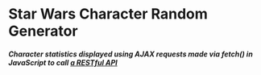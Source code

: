 # Star Wars Character Random Generator

##### Character statistics displayed using AJAX requests made via fetch() in JavaScript to call [a RESTful API](wwww.swapi.dev)
